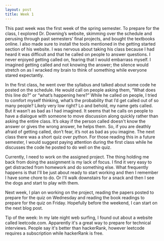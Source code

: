 ```yaml
---
layout: post
title: Week 1
---
```


This past week was the first week of the spring semester. To prepare for the class, I explored Dr. Downing’s website, skimming over the schedule and perusing through past semesters’ final projects, and bought the textbooks online. I also made sure to install the tools mentioned in the getting started section of his website. I was nervous about taking his class because I had heard it was difficult and that he called on people to answer questions. I never enjoyed getting called on, fearing that I would embarrass myself. I imagined getting called and not knowing the answer; the silence would stretch on as I wracked my brain to think of something while everyone stared expectantly. 

In the first class, he went over the syllabus and talked about some code he posted on the schedule. He would call on people asking them, “What does this line do?” or “what’s happening here?” While he called on people, I tried to comfort myself thinking, what’s the probability that I’d get called out of so many people? Likely very low right? Lo and behold, my name gets called. But it wasn’t as bad as I had imagined. It seems that he calls on people to have a dialogue with someone to move discussion along quickly rather than asking the entire class. It’s okay if the person called doesn't know the answer or gives the wrong answer, he helps them. So, if you are deathly afraid of getting called, don’t fear, it’s not as bad as you imagine. 
The next class there was a short quiz over python. For those reading this in a future semester, I would suggest paying attention during the first class while he discusses the code he posted to do well on the quiz. 

Currently, I need to work on the assigned project. The thing holding me back from doing the assignment is my lack of focus. I find it very easy to get distracted from homework and do something else. What frequently happens is that I'll be just about ready to start working and then I remember I have some chore to do. Or I'll walk downstairs for a snack and then I see the dogs and start to play with them.

Next week, I plan on working on the project, reading the papers posted to prepare for the quiz on Wednesday and reading the book readings to prepare for the quiz on Friday. Hopefully before the weekend, I can start on the next blog post.

Tip of the week: In my late night web surfing, I found out about a website called leetcode.com. Apparently it's a great way to prepare for technical interviews. People say it's better than hackerRank, however leetcode requires a subscription while hackerRank is free.
